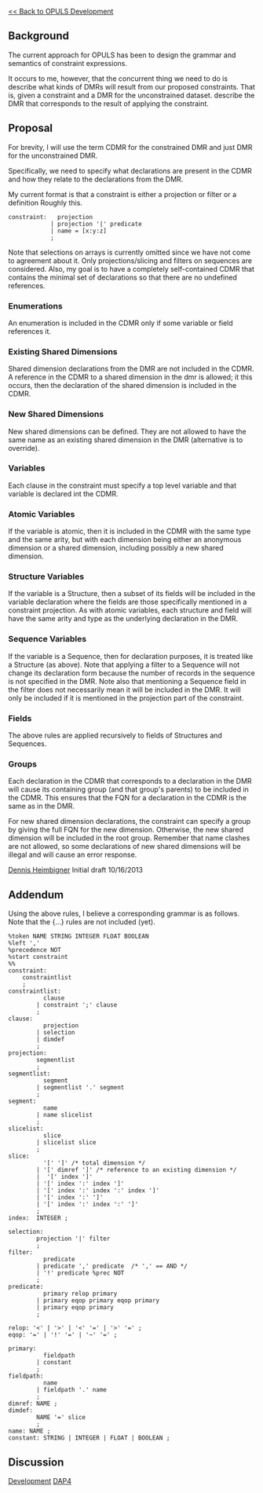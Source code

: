 [\<\< Back to OPULS Development](OPULS_Development "wikilink")

## Background

The current approach for OPULS has been to design the grammar and
semantics of constraint expressions.

It occurs to me, however, that the concurrent thing we need to do is
describe what kinds of DMRs will result from our proposed constraints.
That is, given a constraint and a DMR for the unconstrained dataset.
describe the DMR that corresponds to the result of applying the
constraint.

## Proposal

For brevity, I will use the term CDMR for the constrained DMR and just
DMR for the unconstrained DMR.

Specifically, we need to specify what declarations are present in the
CDMR and how they relate to the declarations from the DMR.

My current format is that a constraint is either a projection or filter
or a definition Roughly this.

    constraint:   projection
                | projection '|' predicate
                | name = [x:y:z]
                ;

Note that selections on arrays is currently omitted since we have not
come to agreement about it. Only projections/slicing and filters on
sequences are considered. Also, my goal is to have a completely
self-contained CDMR that contains the minimal set of declarations so
that there are no undefined references.

### Enumerations

An enumeration is included in the CDMR only if some variable or field
references it.

### Existing Shared Dimensions

Shared dimension declarations from the DMR are not included in the CDMR.
A reference in the CDMR to a shared dimension in the dmr is allowed; it
this occurs, then the declaration of the shared dimension is included in
the CDMR.

### New Shared Dimensions

New shared dimensions can be defined. They are not allowed to have the
same name as an existing shared dimension in the DMR (alternative is to
override).

### Variables

Each clause in the constraint must specify a top level variable and that
variable is declared int the CDMR.

### Atomic Variables

If the variable is atomic, then it is included in the CDMR with the same
type and the same arity, but with each dimension being either an
anonymous dimension or a shared dimension, including possibly a new
shared dimension.

### Structure Variables

If the variable is a Structure, then a subset of its fields will be
included in the variable declaration where the fields are those
specifically mentioned in a constraint projection. As with atomic
variables, each structure and field will have the same arity and type as
the underlying declaration in the DMR.

### Sequence Variables

If the variable is a Sequence, then for declaration purposes, it is
treated like a Structure (as above). Note that applying a filter to a
Sequence will not change its declaration form because the number of
records in the sequence is not specified in the DMR. Note also that
mentioning a Sequence field in the filter does not necessarily mean it
will be included in the DMR. It will only be included if it is mentioned
in the projection part of the constraint.

### Fields

The above rules are applied recursively to fields of Structures and
Sequences.

### Groups

Each declaration in the CDMR that corresponds to a declaration in the
DMR will cause its containing group (and that group's parents) to be
included in the CDMR. This ensures that the FQN for a declaration in the
CDMR is the same as in the DMR.

For new shared dimension declarations, the constraint can specify a
group by giving the full FQN for the new dimension. Otherwise, the new
shared dimension will be included in the root group. Remember that name
clashes are not allowed, so some declarations of new shared dimensions
will be illegal and will cause an error response.

[Dennis Heimbigner](User:dmh "wikilink") Initial draft 10/16/2013

## Addendum

Using the above rules, I believe a corresponding grammar is as follows.
Note that the {...} rules are not included (yet).

    %token NAME STRING INTEGER FLOAT BOOLEAN
    %left ','
    %precedence NOT
    %start constraint
    %%
    constraint:
        constraintlist
        ;
    constraintlist:
              clause
            | constraint ';' clause
            ;
    clause:
              projection
            | selection
            | dimdef
            ;
    projection:
            segmentlist
            ;
    segmentlist:
              segment
            | segmentlist '.' segment
            ;
    segment:
              name
            | name slicelist
            ;
    slicelist:
              slice
            | slicelist slice
            ;
    slice:
              '[' ']' /* total dimension */
            | '[' dimref ']' /* reference to an existing dimension */
            |  '[' index ']'
            | '[' index ':' index ']'
            | '[' index ':' index ':' index ']'
            | '[' index ':' ']'
            | '[' index ':' index ':' ']'
            ;
    index:  INTEGER ;

    selection:
            projection '|' filter
            ;
    filter:
              predicate
            | predicate ',' predicate  /* ',' == AND */
            | '!' predicate %prec NOT
            ;
    predicate:
              primary relop primary
            | primary eqop primary eqop primary
            | primary eqop primary
            ;

    relop: '<' | '>' | '<' '=' | '>' '=' ;
    eqop: '=' | '!' '=' | '~' '=' ;

    primary:
              fieldpath
            | constant
            ;
    fieldpath:
              name
            | fieldpath '.' name
            ;
    dimref: NAME ;
    dimdef:
            NAME '=' slice
            ;
    name: NAME ;
    constant: STRING | INTEGER | FLOAT | BOOLEAN ;

## Discussion

[Development](Category:Development "wikilink")
[DAP4](Category:DAP4 "wikilink")